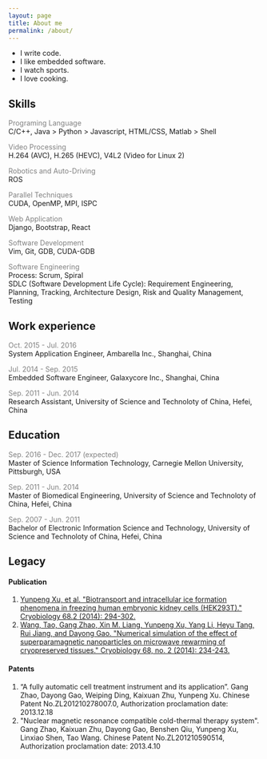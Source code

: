 ```yaml
---
layout: page
title: About me
permalink: /about/
---
```


* I write code.
* I like embedded software.
* I watch sports.
* I love cooking.
<!-- * [Resume](https://github.com/misaka-10032/Resume/blob/master/resume.pdf) -->

## Skills
<span style="color:gray">Programing Language</span>  
C/C++, Java > Python > Javascript, HTML/CSS, Matlab > Shell

<span style="color:gray">Video Processing</span>  
H.264 (AVC), H.265 (HEVC), V4L2 (Video for Linux 2)

<span style="color:gray">Robotics and Auto-Driving</span>  
ROS

<span style="color:gray">Parallel Techniques</span>  
CUDA, OpenMP, MPI, ISPC

<span style="color:gray">Web Application</span>  
Django, Bootstrap, React

<span style="color:gray">Software Development</span>  
Vim, Git, GDB, CUDA-GDB

<span style="color:gray">Software Engineering</span>  
Process: Scrum, Spiral  
SDLC (Software Development Life Cycle): Requirement Engineering, Planning, Tracking, Architecture Design, Risk and Quality Management, Testing 

## Work experience
<span style="color:gray">Oct. 2015 - Jul. 2016</span>  
System Application Engineer, Ambarella Inc., Shanghai, China

<span style="color:gray">Jul. 2014 - Sep. 2015</span>  
Embedded Software Engineer, Galaxycore Inc., Shanghai, China

<span style="color:gray">Sep. 2011 - Jun. 2014</span>  
Research Assistant, University of Science and Technoloty of China, Hefei, China

## Education
<span style="color:gray">Sep. 2016 - Dec. 2017 (expected)</span>  
Master of Science Information Technology, Carnegie Mellon University, Pittsburgh, USA

<span style="color:gray">Sep. 2011 - Jun. 2014</span>  
Master of Biomedical Engineering, University of Science and Technoloty of China, Hefei, China

<span style="color:gray">Sep. 2007 - Jun. 2011</span>  
Bachelor of Electronic Information Science and Technology, University of Science and Technoloty of China, Hefei, China

## Legacy
#### Publication
1. [Yunpeng Xu, et al. "Biotransport and intracellular ice formation phenomena in freezing human embryonic kidney cells (HEK293T)." Cryobiology 68.2 (2014): 294-302.](http://www.sciencedirect.com/science/article/pii/S0011224014000443)  
2. [Wang, Tao, Gang Zhao, Xin M. Liang, Yunpeng Xu, Yang Li, Heyu Tang, Rui Jiang, and Dayong Gao. "Numerical simulation of the effect of superparamagnetic nanoparticles on microwave rewarming of cryopreserved tissues." Cryobiology 68, no. 2 (2014): 234-243.](http://www.sciencedirect.com/science/article/pii/S0011224014000182)

#### Patents
1. “A fully automatic cell treatment instrument and its application”. Gang Zhao, Dayong Gao, Weiping Ding,
Kaixuan Zhu, Yunpeng Xu. Chinese Patent No.ZL201210278007.0, Authorization proclamation date: 2013.12.18
2. "Nuclear magnetic resonance compatible cold-thermal therapy system". Gang Zhao, Kaixuan Zhu, Dayong Gao, Benshen Qiu, Yunpeng Xu, 
Linxiao Shen, Tao Wang. Chinese Patent No.ZL201210590514, Authorization proclamation date: 2013.4.10

